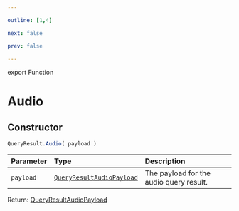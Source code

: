 ```yaml
---

outline: [1,4]

next: false

prev: false

---
```


export Function
# Audio

## Constructor
 ```ts
 QueryResult.Audio( payload )
 ```
 
 | Parameter | Type | Description |
| :--- | :--- | :--- |
| `payload` | [`QueryResultAudioPayload`](../../../interfaces/QueryResultAudioPayload.md) | The payload for the audio query result. |

Return: [QueryResultAudioPayload](../../../interfaces/QueryResultAudioPayload.md)
